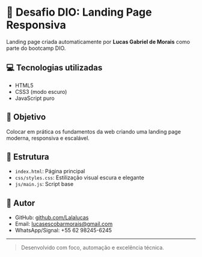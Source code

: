 # 🚀 Desafio DIO: Landing Page Responsiva

Landing page criada automaticamente por **Lucas Gabriel de Morais** como parte do bootcamp DIO.

## 💻 Tecnologias utilizadas
- HTML5
- CSS3 (modo escuro)
- JavaScript puro

## 🎯 Objetivo
Colocar em prática os fundamentos da web criando uma landing page moderna, responsiva e escalável.

## 📁 Estrutura
- `index.html`: Página principal
- `css/styles.css`: Estilização visual escura e elegante
- `js/main.js`: Script base

## 🔗 Autor
- GitHub: [github.com/Lalalucas](https://github.com/Lalalucas)
- Email: lucasescobarmorais@gmail.com
- WhatsApp/Signal: +55 62 98245-6245

---
> Desenvolvido com foco, automação e excelência técnica.
